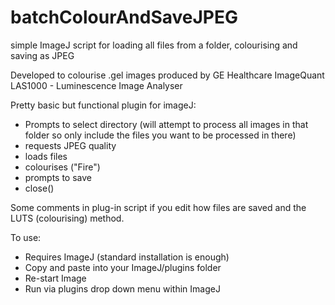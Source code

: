 # batchColourAndSaveJPEG
simple ImageJ script for loading all files from a folder, colourising and saving as JPEG

Developed to colourise .gel images produced by GE Healthcare ImageQuant LAS1000 - Luminescence Image Analyser 

Pretty basic but functional plugin for imageJ:
- Prompts to select directory (will attempt to process all images in that folder so only include the files you want to be processed in there)
- requests JPEG quality
- loads files
- colourises ("Fire")
- prompts to save
- close()

Some comments in plug-in script if you edit how files are saved and the LUTS (colourising) method.

To use: 
- Requires ImageJ (standard installation is enough)
- Copy and paste into your ImageJ/plugins folder 
- Re-start Image
- Run via plugins drop down menu within ImageJ
